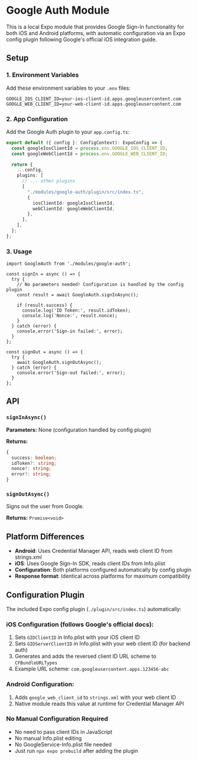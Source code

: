 # Google Auth Module

This is a local Expo module that provides Google Sign-In functionality for both iOS and Android platforms, with automatic configuration via an Expo config plugin following Google's official iOS integration guide.

## Setup

### 1. Environment Variables

Add these environment variables to your `.env` files:

```env
GOOGLE_IOS_CLIENT_ID=your-ios-client-id.apps.googleusercontent.com
GOOGLE_WEB_CLIENT_ID=your-web-client-id.apps.googleusercontent.com
```

### 2. App Configuration

Add the Google Auth plugin to your `app.config.ts`:

```typescript
export default ({ config }: ConfigContext): ExpoConfig => {
  const googleIosClientId = process.env.GOOGLE_IOS_CLIENT_ID;
  const googleWebClientId = process.env.GOOGLE_WEB_CLIENT_ID;

  return {
    ...config,
    plugins: [
      // ... other plugins
      [
        "./modules/google-auth/plugin/src/index.ts",
        {
          iosClientId: googleIosClientId,
          webClientId: googleWebClientId,
        },
      ],
    ],
  };
};
```

### 3. Usage

```tsx
import GoogleAuth from './modules/google-auth';

const signIn = async () => {
  try {
    // No parameters needed! Configuration is handled by the config plugin
    const result = await GoogleAuth.signInAsync();
    
    if (result.success) {
      console.log('ID Token:', result.idToken);
      console.log('Nonce:', result.nonce);
    }
  } catch (error) {
    console.error('Sign-in failed:', error);
  }
};

const signOut = async () => {
  try {
    await GoogleAuth.signOutAsync();
  } catch (error) {
    console.error('Sign-out failed:', error);
  }
};
```

## API

### `signInAsync()`

**Parameters:** None (configuration handled by config plugin)

**Returns:**
```typescript
{
  success: boolean;
  idToken?: string;
  nonce?: string;
  error?: string;
}
```

### `signOutAsync()`

Signs out the user from Google.

**Returns:** `Promise<void>`

## Platform Differences

- **Android**: Uses Credential Manager API, reads web client ID from strings.xml
- **iOS**: Uses Google Sign-In SDK, reads client IDs from Info.plist  
- **Configuration**: Both platforms configured automatically by config plugin
- **Response format**: Identical across platforms for maximum compatibility

## Configuration Plugin

The included Expo config plugin (`./plugin/src/index.ts`) automatically:

### iOS Configuration (follows Google's official docs):
1. Sets `GIDClientID` in Info.plist with your iOS client ID
2. Sets `GIDServerClientID` in Info.plist with your web client ID (for backend auth)
3. Generates and adds the reversed client ID URL scheme to `CFBundleURLTypes`
4. Example URL scheme: `com.googleusercontent.apps.123456-abc`

### Android Configuration:
1. Adds `google_web_client_id` to `strings.xml` with your web client ID
2. Native module reads this value at runtime for Credential Manager API

### No Manual Configuration Required
- No need to pass client IDs in JavaScript
- No manual Info.plist editing
- No GoogleService-Info.plist file needed
- Just run `npx expo prebuild` after adding the plugin